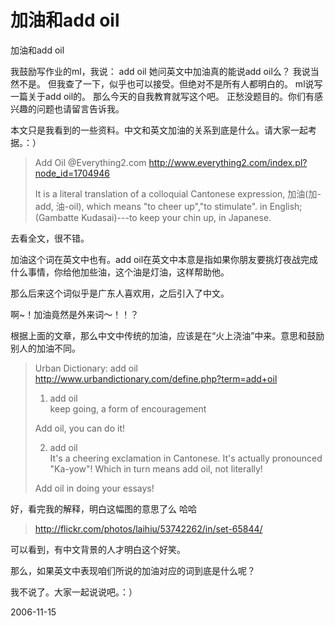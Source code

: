 # 加油和add oil

加油和add oil

我鼓励写作业的ml，我说： add oil
她问英文中加油真的能说add oil么？
我说当然不是。
但我查了一下，似乎也可以接受。但绝对不是所有人都明白的。
ml说写一篇关于add oil的。
那么今天的自我教育就写这个吧。
正愁没题目的。你们有感兴趣的问题也请留言告诉我。

本文只是我看到的一些资料。中文和英文加油的关系到底是什么。请大家一起考据。：）

> Add Oil @Everything2.com
> http://www.everything2.com/index.pl?node_id=1704946
> 
> It is a literal translation of a colloquial Cantonese expression, 加油(加-add, 油-oil), which means "to cheer up","to stimulate". in English; (Gambatte Kudasai)---to keep your chin up, in Japanese.

去看全文，很不错。

加油这个词在英文中也有。add oil在英文中本意是指如果你朋友要挑灯夜战完成什么事情，你给他加些油，这个油是灯油，这样帮助他。

那么后来这个词似乎是广东人喜欢用，之后引入了中文。

啊~！加油竟然是外来词～！！？　

根据上面的文章，那么中文中传统的加油，应该是在“火上浇油”中来。意思和鼓励别人的加油不同。

> Urban Dictionary: add oil
> http://www.urbandictionary.com/define.php?term=add+oil
> 1.  	add oil  	
> 	keep going, a form of encouragement
> 
> Add oil, you can do it!
> 	
> 2. 	add oil 	
> 	It's a cheering exclamation in Cantonese. It's actually pronounced "Ka-yow"! Which in turn means add oil, not literally!
> 
> 	Add oil in doing your essays!


好，看完我的解释，明白这幅图的意思了么 哈哈
> http://flickr.com/photos/laihiu/53742262/in/set-65844/

可以看到，有中文背景的人才明白这个好笑。

那么，如果英文中表现咱们所说的加油对应的词到底是什么呢？

我不说了。大家一起说说吧。：）


2006-11-15